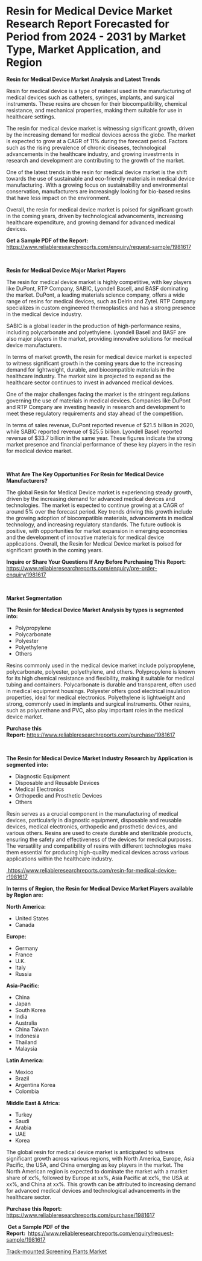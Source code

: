 <p><h1>Resin for Medical Device Market Research Report Forecasted for Period from 2024 -  2031 by Market Type, Market Application, and Region</h1></p><p><strong>Resin for Medical Device Market Analysis and Latest Trends</strong></p>
<p><p>Resin for medical device is a type of material used in the manufacturing of medical devices such as catheters, syringes, implants, and surgical instruments. These resins are chosen for their biocompatibility, chemical resistance, and mechanical properties, making them suitable for use in healthcare settings.</p><p>The resin for medical device market is witnessing significant growth, driven by the increasing demand for medical devices across the globe. The market is expected to grow at a CAGR of 11% during the forecast period. Factors such as the rising prevalence of chronic diseases, technological advancements in the healthcare industry, and growing investments in research and development are contributing to the growth of the market.</p><p>One of the latest trends in the resin for medical device market is the shift towards the use of sustainable and eco-friendly materials in medical device manufacturing. With a growing focus on sustainability and environmental conservation, manufacturers are increasingly looking for bio-based resins that have less impact on the environment.</p><p>Overall, the resin for medical device market is poised for significant growth in the coming years, driven by technological advancements, increasing healthcare expenditure, and growing demand for advanced medical devices.</p></p>
<p><strong>Get a Sample PDF of the Report:&nbsp;</strong> <a href="https://www.reliableresearchreports.com/enquiry/request-sample/1981617">https://www.reliableresearchreports.com/enquiry/request-sample/1981617</a></p>
<p>&nbsp;</p>
<p><strong>Resin for Medical Device Major Market Players</strong></p>
<p><p>The resin for medical device market is highly competitive, with key players like DuPont, RTP Company, SABIC, Lyondell Basell, and BASF dominating the market. DuPont, a leading materials science company, offers a wide range of resins for medical devices, such as Delrin and Zytel. RTP Company specializes in custom engineered thermoplastics and has a strong presence in the medical device industry.</p><p>SABIC is a global leader in the production of high-performance resins, including polycarbonate and polyethylene. Lyondell Basell and BASF are also major players in the market, providing innovative solutions for medical device manufacturers.</p><p>In terms of market growth, the resin for medical device market is expected to witness significant growth in the coming years due to the increasing demand for lightweight, durable, and biocompatible materials in the healthcare industry. The market size is projected to expand as the healthcare sector continues to invest in advanced medical devices.</p><p>One of the major challenges facing the market is the stringent regulations governing the use of materials in medical devices. Companies like DuPont and RTP Company are investing heavily in research and development to meet these regulatory requirements and stay ahead of the competition.</p><p>In terms of sales revenue, DuPont reported revenue of $21.5 billion in 2020, while SABIC reported revenue of $25.5 billion. Lyondell Basell reported revenue of $33.7 billion in the same year. These figures indicate the strong market presence and financial performance of these key players in the resin for medical device market.</p></p>
<p>&nbsp;</p>
<p><strong>What Are The Key Opportunities For Resin for Medical Device Manufacturers?</strong></p>
<p><p>The global Resin for Medical Device market is experiencing steady growth, driven by the increasing demand for advanced medical devices and technologies. The market is expected to continue growing at a CAGR of around 5% over the forecast period. Key trends driving this growth include the growing adoption of biocompatible materials, advancements in medical technology, and increasing regulatory standards. The future outlook is positive, with opportunities for market expansion in emerging economies and the development of innovative materials for medical device applications. Overall, the Resin for Medical Device market is poised for significant growth in the coming years.</p></p>
<p><strong>Inquire or Share Your Questions If Any Before Purchasing This Report:</strong> <a href="https://www.reliableresearchreports.com/enquiry/pre-order-enquiry/1981617">https://www.reliableresearchreports.com/enquiry/pre-order-enquiry/1981617</a></p>
<p>&nbsp;</p>
<p><strong>Market Segmentation</strong></p>
<p><strong>The Resin for Medical Device Market Analysis by types is segmented into:</strong></p>
<p><ul><li>Polypropylene</li><li>Polycarbonate</li><li>Polyester</li><li>Polyethylene</li><li>Others</li></ul></p>
<p><p>Resins commonly used in the medical device market include polypropylene, polycarbonate, polyester, polyethylene, and others. Polypropylene is known for its high chemical resistance and flexibility, making it suitable for medical tubing and containers. Polycarbonate is durable and transparent, often used in medical equipment housings. Polyester offers good electrical insulation properties, ideal for medical electronics. Polyethylene is lightweight and strong, commonly used in implants and surgical instruments. Other resins, such as polyurethane and PVC, also play important roles in the medical device market.</p></p>
<p><strong>Purchase this Report:&nbsp;</strong><a href="https://www.reliableresearchreports.com/purchase/1981617">https://www.reliableresearchreports.com/purchase/1981617</a></p>
<p>&nbsp;</p>
<p><strong>The Resin for Medical Device Market Industry Research by Application is segmented into:</strong></p>
<p><ul><li>Diagnostic Equipment</li><li>Disposable and Reusable Devices</li><li>Medical Electronics</li><li>Orthopedic and Prosthetic Devices</li><li>Others</li></ul></p>
<p><p>Resin serves as a crucial component in the manufacturing of medical devices, particularly in diagnostic equipment, disposable and reusable devices, medical electronics, orthopedic and prosthetic devices, and various others. Resins are used to create durable and sterilizable products, ensuring the safety and effectiveness of the devices for medical purposes. The versatility and compatibility of resins with different technologies make them essential for producing high-quality medical devices across various applications within the healthcare industry.</p></p>
<p><a href="https://www.reliableresearchreports.com/resin-for-medical-device-r1981617">&nbsp;https://www.reliableresearchreports.com/resin-for-medical-device-r1981617</a></p>
<p><strong>In terms of Region, the Resin for Medical Device Market Players available by Region are:</strong></p>
<p>
    <p> <strong> North America: </strong>
        <ul>
            <li>United States</li>
            <li>Canada</li>
        </ul>
        </p> 
    <p> <strong> Europe: </strong>
        <ul>
            <li>Germany</li>
            <li>France</li>
            <li>U.K.</li>
            <li>Italy</li>
            <li>Russia</li>
        </ul>
        </p> 
    <p> <strong> Asia-Pacific: </strong>
        <ul>
            <li>China</li>
            <li>Japan</li>
            <li>South Korea</li>
            <li>India</li>
            <li>Australia</li>
            <li>China Taiwan</li>
            <li>Indonesia</li>
            <li>Thailand</li>
            <li>Malaysia</li>
        </ul>
        </p> 
    <p> <strong> Latin America: </strong>
        <ul>
            <li>Mexico</li>
            <li>Brazil</li>
            <li>Argentina Korea</li>
            <li>Colombia</li>
        </ul>
        </p> 
    <p> <strong> Middle East & Africa: </strong>
        <ul>
            <li>Turkey</li>
            <li>Saudi</li>
            <li>Arabia</li>
            <li>UAE</li>
            <li>Korea</li>
        </ul>
    </p>
    </p>
<p><p>The global resin for medical device market is anticipated to witness significant growth across various regions, with North America, Europe, Asia Pacific, the USA, and China emerging as key players in the market. The North American region is expected to dominate the market with a market share of xx%, followed by Europe at xx%, Asia Pacific at xx%, the USA at xx%, and China at xx%. This growth can be attributed to increasing demand for advanced medical devices and technological advancements in the healthcare sector.</p></p>
<p><strong>Purchase this Report: </strong><a href="https://www.reliableresearchreports.com/purchase/1981617">https://www.reliableresearchreports.com/purchase/1981617</a></p>
<p>&nbsp;<strong>Get a Sample PDF of the Report:&nbsp;&nbsp;</strong><a href="https://www.reliableresearchreports.com/enquiry/request-sample/1981617">https://www.reliableresearchreports.com/enquiry/request-sample/1981617</a></p>
<p><strong></strong></p>
<p><p><a href="https://view.publitas.com/reportprime-1/track-mounted-screening-plants-market-size-share-trends-analysis-report-by-product-feed-capacity-300t-h-feed-capacity300t-h-500t-h-feed-capacity-500t-h-and-segment-forecasts-2024-2031/">Track-mounted Screening Plants Market</a></p></p>